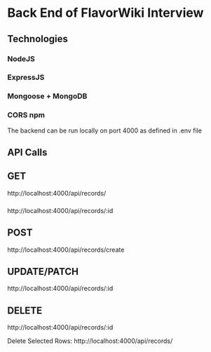 # Back End of FlavorWiki Interview

## Technologies

### NodeJS

### ExpressJS

### Mongoose + MongoDB

### CORS npm

The backend can be run locally on port 4000 as defined in .env file

## API Calls

## GET

http://localhost:4000/api/records/

###

http://localhost:4000/api/records/:id

## POST

http://localhost:4000/api/records/create

## UPDATE/PATCH

http://localhost:4000/api/records/:id

## DELETE

http://localhost:4000/api/records/:id

Delete Selected Rows:
http://localhost:4000/api/records/
